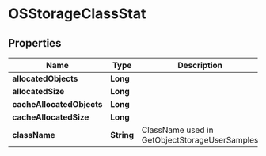 # OSStorageClassStat

## Properties
Name | Type | Description | Notes
------------ | ------------- | ------------- | -------------
**allocatedObjects** | **Long** |  |  [optional]
**allocatedSize** | **Long** |  |  [optional]
**cacheAllocatedObjects** | **Long** |  |  [optional]
**cacheAllocatedSize** | **Long** |  |  [optional]
**className** | **String** | ClassName used in GetObjectStorageUserSamples |  [optional]
